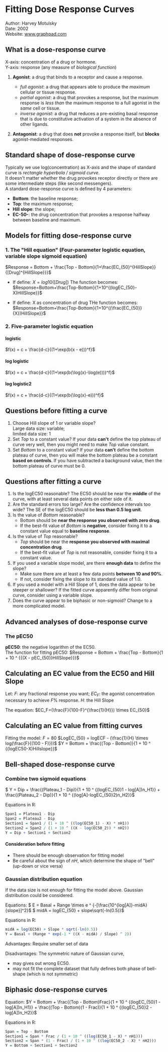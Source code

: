 # Fitting Dose Response Curves

Author: Harvey Motulsky  
Date: 2002  
Website: www.graphpad.com

## What is a dose-response curve

X-axis: concentration of a drug or hormone.  
Y-axis: response (any measure of _biological function_)

1. **Agonist**: a drug that binds to a receptor and cause a response.

    * _full agonist_: a drug that appears able to produce the _maximum_ cellular or tissue response.
    * _partial agonist_: a drug that provokes a response, but the maximum response is _less than_ the maximum response to a full agonist in the _same_ cell or tissue.
    * _inverse agonist_: a drug that reduces a pre-existing basal response that is due to constitutive activation of a system in the absence of other ligands.

2. **Antagonist**: a drug that does **not** provoke a response itself, but **blocks** agonist-mediated responses.

## Standard shape of dose-response curve

Typically we use log(concentration) as X-axis and the shape of standard curve is _rectangle hyperbola / sigmoid curve_.  
It doesn't matter whether the drug provokes receptor directly or there are some intermediate steps (like second messengers).  
A standard dose-response curve is defined by 4 parameters:

* **Bottom**: the baseline response;
* **Top**: the maximum response;
* **Hill slope**: the slope;
* **EC-50-**: the drug concentration that provokes a response halfway between baseline and maximum.

## Models for fitting dose-response curve

### 1. The "Hill equation" (Four-parameter logistic equation, variable slope sigmoid equation)

$Response = Bottom + \frac{Top - Bottom}{1+\frac{EC_{50}^{HillSlope}}{[Drug]^{HillSlope}}}$

* If define: $X=log10([Drug])$
The function becomes:
$Response=Bottom+\frac{Top-Bottom}{1+10^{(logEC_{50}-X)HillSlope}}$

* If define: X as concentration of drug
THe function becomes:
$Response=Bottom+\frac{Top-Bottom}{1+10^{(\frac{EC_{50}}{X})HillSlope}}$

### 2. Five-parameter logistic equation

#### logistic

$f(x) = c + \frac{d-c}{(1+\exp(b(x - e)))^f}$

#### log logistic

$f(x) = c + \frac{d-c}{(1+\exp(b(\log(x)-\log(e))))^f}$

#### log logistic2

$f(x) = c + \frac{d-c}{(1+\exp(b(\log(x)-e)))^f}$

## Questions before fitting a curve

1. Choose Hill slope of 1 or variable slope?  
Large data size: variable;  
limited data size: 1
2. Set _Top_ to a constant value?
If your data **can't** define the top plateau of curve very well, then you might need to make _Top_ value constant.
3. Set _Bottom_ to a constant value?
If your data **can't** define the bottom plateau of curve, then you will make the bottom plateau be a constant **based on controls**. If you have subtracted a background value, then the bottom plateau of curve must be 0.

## Questions after fitting a curve

1. Is the logEC50 reasonable?
The EC50 should be near the **middle** of the curve, with at least several data points on either side of it.
2. Are the standard errors too large? Are the confidence intervals too wide?
The SE of the logEC50 should be **less than 0.5 log unit**.
3. Is the value of _Bottom_ reasonable?
    * Bottom should be **near the response you observed with zero drug**.
    * If the best-fit value of _Bottom_ is **negative**, consider fixing it to a constant value equal to **baseline response**.
4. Is the value of _Top_ reasonable?
    * _Top_ should be near the **response you observed with maximal concentration drug**.
    * If the best-fit value of _Top_ is not reasonable, consider fixing it to a constant value.
5. If you used a variable slope model, are there **enough data** to define the slope?
    * Make sure there are at least a few data points **between 10 and 90%**.
    * If not, consider fixing the slope to its standard value of 1.0.
6. If you used a model with a Hill Slope of 1, does the data appear to be steeper or shallower?
If the fitted curve apparently differ from original curve, consider using a variable slope.
7. Does the curve appear to be biphasic or non-sigmoid?
Change to a more complicated model.

## Advanced analyses of dose-response curve

### The pEC50

**pEC50**: the negative logarithm of the EC50.  
The function for fitting pEC50:
$Response = Bottom + \frac{Top - Bottom}{1 + 10 ^ {{(X - pEC_{50})HillSlope}}}$

## Calculating an EC value from the EC50 and Hill Slope

Let:
$F$: any fractional response you want;
$EC_F$: the agonist concentration necessary to achieve $F$% response.
$H$: the Hill Slope

The equation:
$EC_F=(\frac{F}{100-F}^{\frac{1}{H}}) \times EC_{50}$

## Calculating an EC value from fitting curves

Fitting the model:
$F= 80$
$LogEC_{50} = logECF - (\frac{1}{H} \times log(\frac{F}{(100 - F)}))$
$Y = Bottom + \frac{(Top - Bottom)}{1 + 10 ^ {(logEC50-X)Hillslope}}$

## Bell-shaped dose-response curve

### Combine two sigmoid equations

$ Y = Dip + \frac{(Plateau_1 - Dip)}{1 + 10 ^ {(logEC_{50}1 - log[A])n_H1}} + \frac{(Plateau_2 - Dip)}{1 + 10 ^ {(log[A]-logEC_{50}2)n_H2}}$

Equations in R:

```R
Span1 = Plateau1 - Dip
Span2 = Plateau2 - Dip
Section1 = Span1 / (1 + 10 ^ ((log(EC50_1) - X) * nH1))
Section2 = Span2 / (1 + 10 ^ ((X - log(EC50_2)) * nH2))
Y = Dip + Section1 + Section2
```

#### Consideration before fitting

* There should be enough observation for fitting model
* Be careful about the sign of _nH_, which determine the shape of "bell" (up-down or vice versa)

### Gaussian distribution equation

If the data size is not enough for fitting the model above. Gaussian distribution could be considered.

Equations:
$ E = Basal + Range \times e ^ {-[\frac{10^{log[A]}-midA}{slope}]^2}$
$ midA = logEC_{50} + slope\sqrt{-ln(0.5)}$

Equations in R:

```R
midA = log(EC50) + Slope * sqrt(-ln(0.5))
Y = Basal + (Range * exp(-1 * ((X - midA) / Slope) ^ 2))
```

Advantages: Require smaller set of data

Disadvantages: The symmetric nature of Gaussian curve,

* may gives out wrong EC50.
* may not fit the complete dataset that fully defines both phase of bell-shape (which is not symmetric)

## Biphasic dose-response curves

Equation:
$Y = Bottom + \frac{(Top - Bottom)Frac}{1 + 10 ^ {(logEC_{50}1 - log[A])n_H1}} + \frac{(Top - Bottom)(1 - Frac)}{1 + 10 ^ {(logEC_{50}2 - log[A])n_H2}}$

Equations in R:

```R
Span = Top - Bottom
Section1 = Span * Frac / (1 + 10 ^ ((log(EC50_1 - X) * nH1)))
Section2 = Span * (1 - Frac) / (1 + 10 ^ ((log(EC50_2 - X) * nH2)))
Y = Bottom + Section1 + Section2
```
